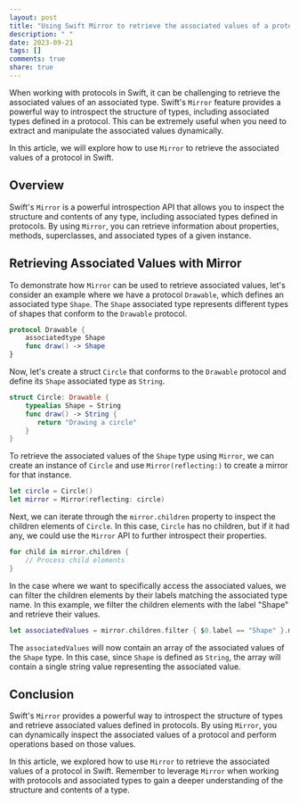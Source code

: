 ```yaml
---
layout: post
title: "Using Swift Mirror to retrieve the associated values of a protocol"
description: " "
date: 2023-09-21
tags: []
comments: true
share: true
---
```


When working with protocols in Swift, it can be challenging to retrieve the associated values of an associated type. Swift's `Mirror` feature provides a powerful way to introspect the structure of types, including associated types defined in a protocol. This can be extremely useful when you need to extract and manipulate the associated values dynamically.

In this article, we will explore how to use `Mirror` to retrieve the associated values of a protocol in Swift.

## Overview

Swift's `Mirror` is a powerful introspection API that allows you to inspect the structure and contents of any type, including associated types defined in protocols. By using `Mirror`, you can retrieve information about properties, methods, superclasses, and associated types of a given instance.

## Retrieving Associated Values with Mirror

To demonstrate how `Mirror` can be used to retrieve associated values, let's consider an example where we have a protocol `Drawable`, which defines an associated type `Shape`. The `Shape` associated type represents different types of shapes that conform to the `Drawable` protocol.

```swift
protocol Drawable {
    associatedtype Shape
    func draw() -> Shape
}
```

Now, let's create a struct `Circle` that conforms to the `Drawable` protocol and define its `Shape` associated type as `String`.

```swift
struct Circle: Drawable {
    typealias Shape = String
    func draw() -> String {
       return "Drawing a circle"
    }
}
```

To retrieve the associated values of the `Shape` type using `Mirror`, we can create an instance of `Circle` and use `Mirror(reflecting:)` to create a mirror for that instance.

```swift
let circle = Circle()
let mirror = Mirror(reflecting: circle)
```

Next, we can iterate through the `mirror.children` property to inspect the children elements of `Circle`. In this case, `Circle` has no children, but if it had any, we could use the `Mirror` API to further introspect their properties.

```swift
for child in mirror.children {
    // Process child elements 
}
```

In the case where we want to specifically access the associated values, we can filter the children elements by their labels matching the associated type name. In this example, we filter the children elements with the label "Shape" and retrieve their values.

```swift
let associatedValues = mirror.children.filter { $0.label == "Shape" }.map { $0.value }
```

The `associatedValues` will now contain an array of the associated values of the `Shape` type. In this case, since `Shape` is defined as `String`, the array will contain a single string value representing the associated value.

## Conclusion

Swift's `Mirror` provides a powerful way to introspect the structure of types and retrieve associated values defined in protocols. By using `Mirror`, you can dynamically inspect the associated values of a protocol and perform operations based on those values.

In this article, we explored how to use `Mirror` to retrieve the associated values of a protocol in Swift. Remember to leverage `Mirror` when working with protocols and associated types to gain a deeper understanding of the structure and contents of a type.